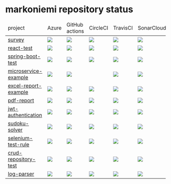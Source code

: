 # markoniemi repository status

<!--
survey
react-test
spring-boot-test
microservice-example
excel-report-example
pdf-report
jwt-authentication
sudoku-solver
selenium-test-rule
crud-repository-test
log-parser
spring-mvc
react-survey
electronic-life
game-of-life
-->

<table>
<thead>
<td>project</td><td>Azure</td><td>GitHub actions</td><td>CircleCI</td><td>TravisCI</td><td>SonarCloud</td><td>Coverage</td><td>Snyk</td>
</thead>
<tr>
<td><a href="https://github.com/markoniemi/survey">survey</a></td>
<td>
<a href="https://dev.azure.com/markoniemi/markoniemi/_apis/build/status/markoniemi.survey?branchName=master">
<image src="https://dev.azure.com/markoniemi/markoniemi/_apis/build/status/markoniemi.survey?branchName=master"/>
</a>
</td>
<td>
<a href="https://github.com/markoniemi/survey/actions">
<image src="https://github.com/markoniemi/survey/workflows/main/badge.svg"/>
<a/>
</td>
<td>
<a href="https://circleci.com/gh/markoniemi/survey">
<image src="https://circleci.com/gh/markoniemi/survey.svg?style=svg"/>
<a/>
</td>
<td>
<a href="https://travis-ci.org/markoniemi/survey">
<image src="https://travis-ci.org/markoniemi/survey.svg?branch=master"/>
<a/>
</td>
<td>
<a href="https://sonarcloud.io/dashboard?id=org.survey%3Asurvey">
<image src="https://sonarcloud.io/api/project_badges/measure?project=org.survey%3Asurvey&metric=alert_status"/>
<a/>
</td>
<td>
<a href="https://sonarcloud.io/dashboard?id=org.survey%3Asurvey">
<image src="https://sonarcloud.io/api/project_badges/measure?project=org.survey%3Asurvey&metric=coverage"/>
<a/>
</td>
<td>
<a href="https://snyk.io/test/github/markoniemi/survey">
<image src="https://snyk.io/test/github/markoniemi/survey/badge.svg"/>
</td>
</tr>
<tr>
<td><a href="https://github.com/markoniemi/react-test">react-test</a></td>
<td>
<a href="https://dev.azure.com/markoniemi/markoniemi/_apis/build/status/markoniemi.survey?branchName=master">
<image src="https://dev.azure.com/markoniemi/markoniemi/_apis/build/status/markoniemi.react-test?branchName=master"/>
</a>
</td>
<td>
<a href="https://github.com/markoniemi/react-test/actions">
<image src="https://github.com/markoniemi/react-test/workflows/main/badge.svg"/>
<a/>
</td>
<td>
<a href="https://circleci.com/gh/markoniemi/react-test">
<image src="https://circleci.com/gh/markoniemi/react-test.svg?style=svg"/>
<a/>
</td>
<td>
<a href="https://travis-ci.org/markoniemi/react-test">
<image src="https://travis-ci.org/markoniemi/react-test.svg?branch=master"/>
<a/>
</td>
<td>
<a href="https://sonarcloud.io/dashboard?id=markoniemi%3Areact-test">
<image src="https://sonarcloud.io/api/project_badges/measure?project=markoniemi%3Areact-test&metric=alert_status"/>
<a/>
</td>
<td>
<a href="https://coveralls.io/r/markoniemi/react-test?branch=master">
<image src="https://img.shields.io/coveralls/markoniemi/react-test/master.svg"/>
<a/>
</td>
<td>
<a href="https://snyk.io/test/github/markoniemi/react-test">
<image src="https://snyk.io/test/github/markoniemi/react-test/badge.svg"/>
</td>
</tr>
<tr>
<td><a href="https://github.com/markoniemi/spring-boot-test">spring-boot-test</a></td>
<td>
<a href="https://dev.azure.com/markoniemi/markoniemi/_apis/build/status/markoniemi.survey?branchName=master">
<image src="https://dev.azure.com/markoniemi/markoniemi/_apis/build/status/markoniemi.spring-boot-test?branchName=master"/>
</a>
</td>
<td>
<a href="https://github.com/markoniemi/spring-boot-test/actions">
<image src="https://github.com/markoniemi/spring-boot-test/workflows/main/badge.svg"/>
<a/>
</td>
<td>
<a href="https://circleci.com/gh/markoniemi/spring-boot-test">
<image src="https://circleci.com/gh/markoniemi/spring-boot-test.svg?style=svg"/>
<a/>
</td>
<td>
<a href="https://travis-ci.org/markoniemi/spring-boot-test">
<image src="https://travis-ci.org/markoniemi/spring-boot-test.svg?branch=master"/>
<a/>
</td>
<td>
<a href="https://sonarcloud.io/dashboard?id=org.survey%3Aspring-boot-test">
<image src="https://sonarcloud.io/api/project_badges/measure?project=org.survey%3Aspring-boot-test&metric=alert_status"/>
<a/>
</td>
<td>
<a href="https://sonarcloud.io/dashboard?id=org.survey%3Aspring-boot-test">
<image src="https://sonarcloud.io/api/project_badges/measure?project=org.survey%3Aspring-boot-test&metric=coverage"/>
<a/>
</td>
<td>
<a href="https://snyk.io/test/github/markoniemi/spring-boot-test">
<image src="https://snyk.io/test/github/markoniemi/spring-boot-test/badge.svg"/>
</td>
</tr>
<tr>
<td><a href="https://github.com/markoniemi/microservice-example">microservice-example</a></td>
<td>
<a href="https://dev.azure.com/markoniemi/markoniemi/_apis/build/status/markoniemi.survey?branchName=master">
<image src="https://dev.azure.com/markoniemi/markoniemi/_apis/build/status/markoniemi.microservice-example?branchName=master"/>
</a>
</td>
<td>
<a href="https://github.com/markoniemi/microservice-example/actions">
<image src="https://github.com/markoniemi/microservice-example/workflows/main/badge.svg"/>
<a/>
</td>
<td>
<!--
<a href="https://circleci.com/gh/markoniemi/microservice-example">
<image src="https://circleci.com/gh/markoniemi/microservice-example.svg?style=svg"/>
<a/>
-->
</td>
<td>
<a href="https://travis-ci.org/markoniemi/microservice-example">
<image src="https://travis-ci.org/markoniemi/microservice-example.svg?branch=master"/>
<a/>
</td>
<td>
<a href="https://sonarcloud.io/dashboard?id=org.cloud-config%3Amicroservice-example">
<image src="https://sonarcloud.io/api/project_badges/measure?project=org.cloud-config%3Amicroservice-example&metric=alert_status"/>
<a/>
</td>
<td>
<a href="https://sonarcloud.io/dashboard?id=org.cloud-config%3Amicroservice-example">
<image src="https://sonarcloud.io/api/project_badges/measure?project=org.cloud-config%3Amicroservice-example&metric=coverage"/>
<a/>
</td>
<td>
<a href="https://snyk.io/test/github/markoniemi/microservice-example">
<image src="https://snyk.io/test/github/markoniemi/microservice-example/badge.svg"/>
</td>
</tr>
<tr>
<td><a href="https://github.com/markoniemi/excel-report-example">excel-report-example</a></td>
<td>
<a href="https://dev.azure.com/markoniemi/markoniemi/_apis/build/status/markoniemi.survey?branchName=master">
<image src="https://dev.azure.com/markoniemi/markoniemi/_apis/build/status/markoniemi.excel-report-example?branchName=master"/>
</a>
</td>
<td>
<a href="https://github.com/markoniemi/excel-report-example/actions">
<image src="https://github.com/markoniemi/excel-report-example/workflows/main/badge.svg"/>
<a/>
</td>
<td>
<a href="https://circleci.com/gh/markoniemi/excel-report-example">
<image src="https://circleci.com/gh/markoniemi/excel-report-example.svg?style=svg"/>
<a/>
</td>
<td>
<a href="https://travis-ci.org/markoniemi/excel-report-example">
<image src="https://travis-ci.org/markoniemi/excel-report-example.svg?branch=master"/>
<a/>
</td>
<td>
<a href="https://sonarcloud.io/dashboard?id=org.excel-report-example%3Aexcel-report-example">
<image src="https://sonarcloud.io/api/project_badges/measure?project=org.excel-report-example%3Aexcel-report-example&metric=alert_status"/>
<a/>
</td>
<td>
<a href="https://sonarcloud.io/dashboard?id=org.excel-report-example%3Aexcel-report-example">
<image src="https://sonarcloud.io/api/project_badges/measure?project=org.excel-report-example%3Aexcel-report-example&metric=coverage"/>
<a/>
</td>
<td>
<a href="https://snyk.io/test/github/markoniemi/excel-report-example">
<image src="https://snyk.io/test/github/markoniemi/excel-report-example/badge.svg"/>
</td>
</tr>
<tr>
<td><a href="https://github.com/markoniemi/pdf-report">pdf-report</a></td>
<td>
<a href="https://dev.azure.com/markoniemi/markoniemi/_apis/build/status/markoniemi.survey?branchName=master">
<image src="https://dev.azure.com/markoniemi/markoniemi/_apis/build/status/markoniemi.pdf-report?branchName=master"/>
</a>
<td>
<a href="https://github.com/markoniemi/pdf-report/actions">
<image src="https://github.com/markoniemi/pdf-report/workflows/main/badge.svg"/>
<a/>
</td>
</td>
<td>
<a href="https://circleci.com/gh/markoniemi/pdf-report">
<image src="https://circleci.com/gh/markoniemi/pdf-report.svg?style=svg"/>
<a/>
</td>
<td>
<a href="https://travis-ci.org/markoniemi/pdf-report">
<image src="https://travis-ci.org/markoniemi/pdf-report.svg?branch=master"/>
<a/>
</td>
<td>
<a href="https://sonarcloud.io/dashboard?id=org.pdf-report%3Apdf-report">
<image src="https://sonarcloud.io/api/project_badges/measure?project=org.pdf-report%3Apdf-report&metric=alert_status"/>
<a/>
</td>
<td>
<a href="https://sonarcloud.io/dashboard?id=org.pdf-report%3Apdf-report">
<image src="https://sonarcloud.io/api/project_badges/measure?project=org.pdf-report%3Apdf-report&metric=coverage"/>
<a/>
</td>
<td>
<a href="https://snyk.io/test/github/markoniemi/pdf-report">
<image src="https://snyk.io/test/github/markoniemi/pdf-report/badge.svg"/>
</td>
</tr>
<tr>
<td><a href="https://github.com/markoniemi/jwt-authentication">jwt-authentication</a></td>
<td>
<a href="https://dev.azure.com/markoniemi/markoniemi/_apis/build/status/markoniemi.survey?branchName=master">
<image src="https://dev.azure.com/markoniemi/markoniemi/_apis/build/status/markoniemi.jwt-authentication?branchName=master"/>
</a>
</td>
<td>
<a href="https://github.com/markoniemi/jwt-authentication/actions">
<image src="https://github.com/markoniemi/jwt-authentication/workflows/main/badge.svg"/>
<a/>
</td>
<td>
<a href="https://circleci.com/gh/markoniemi/jwt-authentication">
<image src="https://circleci.com/gh/markoniemi/jwt-authentication.svg?style=svg"/>
<a/>
</td>
<td>
<a href="https://travis-ci.org/markoniemi/jwt-authentication">
<image src="https://travis-ci.org/markoniemi/jwt-authentication.svg?branch=master"/>
<a/>
</td>
<td>
<a href="https://sonarcloud.io/dashboard?id=org.jwt%3Ajwt-authentication">
<image src="https://sonarcloud.io/api/project_badges/measure?project=org.jwt%3Ajwt-authentication&metric=alert_status"/>
<a/>
</td>
<td>
<a href="https://sonarcloud.io/dashboard?id=org.jwt%3Ajwt-authentication">
<image src="https://sonarcloud.io/api/project_badges/measure?project=org.jwt%3Ajwt-authentication&metric=coverage"/>
<a/>
</td>
<td>
<a href="https://snyk.io/test/github/markoniemi/jwt-authentication">
<image src="https://snyk.io/test/github/markoniemi/jwt-authentication/badge.svg"/>
</td>
</tr>
<tr>
<td><a href="https://github.com/markoniemi/sudoku-solver">sudoku-solver</a></td>
<td>
<a href="https://dev.azure.com/markoniemi/markoniemi/_apis/build/status/markoniemi.sudoku-solver?branchName=master">
<image src="https://dev.azure.com/markoniemi/markoniemi/_apis/build/status/markoniemi.sudoku-solver?branchName=master"/>
</a>
</td>
<td>
<a href="https://github.com/markoniemi/sudoku-solver/actions">
<image src="https://github.com/markoniemi/sudoku-solver/workflows/main/badge.svg"/>
<a/>
</td>
<td>
<a href="https://circleci.com/gh/markoniemi/sudoku-solver">
<image src="https://circleci.com/gh/markoniemi/sudoku-solver.svg?style=svg"/>
<a/>
</td>
<td>
<a href="https://travis-ci.org/markoniemi/sudoku-solver">
<image src="https://travis-ci.org/markoniemi/sudoku-solver.svg?branch=master"/>
<a/>
</td>
<td>
<a href="https://sonarcloud.io/dashboard?id=com.tieto.sudoku%3Asudoku-solver">
<image src="https://sonarcloud.io/api/project_badges/measure?project=com.tieto.sudoku%3Asudoku-solver&metric=alert_status"/>
<a/>
</td>
<td>
<a href="https://sonarcloud.io/dashboard?id=com.tieto.sudoku%3Asudoku-solver">
<image src="https://sonarcloud.io/api/project_badges/measure?project=com.tieto.sudoku%3Asudoku-solver&metric=coverage"/>
<a/>
</td>
<td>
<a href="https://snyk.io/test/github/markoniemi/sudoku-solver">
<image src="https://snyk.io/test/github/markoniemi/sudoku-solver/badge.svg"/>
</td>
</tr>
<tr>
<td><a href="https://github.com/markoniemi/selenium-test-rule">selenium-test-rule</a></td>
<td>
<a href="https://dev.azure.com/markoniemi/markoniemi/_apis/build/status/markoniemi.survey?branchName=master">
<image src="https://dev.azure.com/markoniemi/markoniemi/_apis/build/status/markoniemi.selenium-test-rule?branchName=master"/>
</a>
</td>
<td>
<a href="https://github.com/markoniemi/selenium-test-rule/actions">
<image src="https://github.com/markoniemi/selenium-test-rule/workflows/main/badge.svg"/>
<a/>
</td>
<td>
<a href="https://circleci.com/gh/markoniemi/selenium-test-rule">
<image src="https://circleci.com/gh/markoniemi/selenium-test-rule.svg?style=svg"/>
<a/>
</td>
<td>
<a href="https://travis-ci.org/markoniemi/selenium-test-rule">
<image src="https://travis-ci.org/markoniemi/selenium-test-rule.svg?branch=master"/>
<a/>
</td>
<td>
<a href="https://sonarcloud.io/dashboard?id=org.markoniemi%3Aselenium-test-rule">
<image src="https://sonarcloud.io/api/project_badges/measure?project=org.markoniemi%3Aselenium-test-rule&metric=alert_status"/>
<a/>
</td>
<td>
<a href="https://sonarcloud.io/dashboard?id=org.markoniemi%3Aselenium-test-rule">
<image src="https://sonarcloud.io/api/project_badges/measure?project=org.markoniemi%3Aselenium-test-rule&metric=coverage"/>
<a/>
</td>
<td>
<a href="https://snyk.io/test/github/markoniemi/selenium-test-rule">
<image src="https://snyk.io/test/github/markoniemi/selenium-test-rule/badge.svg"/>
</td>
</tr>
<tr>
<td><a href="https://github.com/markoniemi/crud-repository-test">crud-repository-test</a></td>
<td>
<a href="https://dev.azure.com/markoniemi/markoniemi/_apis/build/status/markoniemi.survey?branchName=master">
<image src="https://dev.azure.com/markoniemi/markoniemi/_apis/build/status/markoniemi.crud-repository-test?branchName=master"/>
</a>
</td>
<td>
<a href="https://github.com/markoniemi/crud-repository-test/actions">
<image src="https://github.com/markoniemi/crud-repository-test/workflows/main/badge.svg"/>
<a/>
</td>
<td>
<a href="https://circleci.com/gh/markoniemi/crud-repository-test">
<image src="https://circleci.com/gh/markoniemi/crud-repository-test.svg?style=svg"/>
<a/>
</td>
<td>
<a href="https://travis-ci.org/markoniemi/crud-repository-test">
<image src="https://travis-ci.org/markoniemi/crud-repository-test.svg?branch=master"/>
<a/>
</td>
<td>
<a href="https://sonarcloud.io/dashboard?id=org.repository%3Acrud-repository-test">
<image src="https://sonarcloud.io/api/project_badges/measure?project=org.repository%3Acrud-repository-test&metric=alert_status"/>
<a/>
</td>
<td>
<a href="https://sonarcloud.io/dashboard?id=org.repository%3Acrud-repository-test">
<image src="https://sonarcloud.io/api/project_badges/measure?project=org.repository%3Acrud-repository-test&metric=coverage"/>
<a/>
</td>
<td>
<a href="https://snyk.io/test/github/markoniemi/crud-repository-test">
<image src="https://snyk.io/test/github/markoniemi/crud-repository-test/badge.svg"/>
</td>
</tr>
<tr>
<td><a href="https://github.com/markoniemi/log-parser">log-parser</a></td>
<td>
<a href="https://dev.azure.com/markoniemi/markoniemi/_apis/build/status/markoniemi.survey?branchName=master">
<image src="https://dev.azure.com/markoniemi/markoniemi/_apis/build/status/markoniemi.log-parser?branchName=master"/>
</a>
</td>
<td>
<a href="https://github.com/markoniemi/log-parser/actions">
<image src="https://github.com/markoniemi/log-parser/workflows/main/badge.svg"/>
<a/>
</td>
<td>
<a href="https://circleci.com/gh/markoniemi/log-parser">
<image src="https://circleci.com/gh/markoniemi/log-parser.svg?style=svg"/>
<a/>
</td>
<td>
<a href="https://travis-ci.org/markoniemi/log-parser">
<image src="https://travis-ci.org/markoniemi/log-parser.svg?branch=master"/>
<a/>
</td>
<td>
<a href="https://sonarcloud.io/dashboard?id=com.tieto.log-parser%3Alog-parser">
<image src="https://sonarcloud.io/api/project_badges/measure?project=com.tieto.log-parser%3Alog-parser&metric=alert_status"/>
<a/>
</td>
<td>
<a href="https://sonarcloud.io/dashboard?id=com.tieto.log-parser%3Alog-parser">
<image src="https://sonarcloud.io/api/project_badges/measure?project=com.tieto.log-parser%3Alog-parser&metric=coverage"/>
<a/>
</td>
<td>
<a href="https://snyk.io/test/github/markoniemi/log-parser">
<image src="https://snyk.io/test/github/markoniemi/log-parser/badge.svg"/>
</td>
</tr>
</table>

